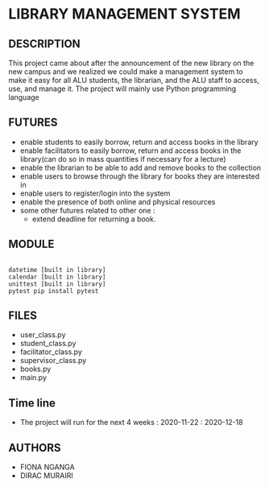 # LIBRARY MANAGEMENT SYSTEM

## DESCRIPTION

This project came about after the announcement of the new library on the new campus and we realized we could make
a management system to make it easy for all ALU students, the librarian, and the ALU staff to access, use, and manage it.
The project will mainly use Python programming language

## FUTURES

* enable students to easily borrow, return and access books in the library
* enable facilitators to easily borrow, return and access books in the library(can do so in mass quantities if necessary
for a lecture)
* enable the librarian to be able to add and remove books to the collection
* enable users to browse through the library for books they are interested in
* enable users to register/login into the system
* enable the presence of both online and physical resources
* some other futures related to other one :
  - extend deadline for returning a book.

## MODULE

```

datetime [built in library]
calendar [built in library]
unittest [built in library]
pytest pip install pytest

```
## FILES

* user_class.py
* student_class.py
* facilitator_class.py
* supervisor_class.py
* books.py
* main.py

## Time line

- The project will run for the next 4 weeks : 2020-11-22 : 2020-12-18

## AUTHORS

* FIONA NGANGA
* DIRAC MURAIRI
